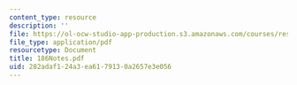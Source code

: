 ```yaml
---
content_type: resource
description: ''
file: https://ol-ocw-studio-app-production.s3.amazonaws.com/courses/res-12-000-evolution-of-physical-oceanography-spring-2007/282adaf124a3ea6179130a2657e3e056_186Notes.pdf
file_type: application/pdf
resourcetype: Document
title: 186Notes.pdf
uid: 282adaf1-24a3-ea61-7913-0a2657e3e056
---
```


